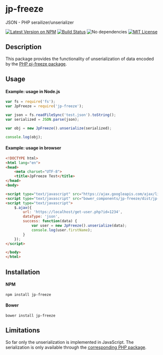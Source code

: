 # jp-freeze
JSON - PHP serailizer/unserializer

[![Latest Version on NPM][ico-version]][link-npm]
[![Build Status][ico-travis]][link-travis]
![No dependencies][ico-no-deps]
[![MIT License][ico-license]][link-license]

## Description
This package provides the functionality of unserialization of data encoded by the [PHP pj-freeze package][link-pj-freeze-github].

## Usage
#### Example: usage in Node.js
```js
var fs = require('fs');
var JpFreeze = require('jp-freeze');

var json = fs.readFileSync('test.json').toString();
var serialized = JSON.parse(json);

var obj = new JpFreeze().unserialize(serialized);

console.log(obj);
```
#### Example: usage in browser
```html
<!DOCTYPE html>
<html lang="en">
<head>
    <meta charset="UTF-8">
    <title>JpFreeze Test</title>
</head>
<body>

<script type="text/javascript" src="https://ajax.googleapis.com/ajax/libs/jquery/3.1.0/jquery.min.js"></script>
<script type="text/javascript" src="bower_components/jp-freeze/dist/jp-freeze.js"></script>
<script type="text/javascript">
    $.ajax({
        url: 'https://localhost/get-user.php?id=1234',
        dataType: 'json',
        success: function(data) {
            var user = new JpFreeze().unserialize(data);
            console.log(user.firstName);
        }
    });
</script>

</body>
</html>
```

## Installation

#### NPM
```
npm install jp-freeze
```

#### Bower
```
bower install jp-freeze
```

## Limitations
So far only the unserialization is implemented in JavaScript. The serialization is only available through the [corresponding PHP package][link-pj-freeze-github].

[ico-version]:https://img.shields.io/npm/v/jp-freeze.svg?style=plastic
[ico-travis]:https://img.shields.io/travis/maciej-sz/pj-freeze/master.svg?style=plastic
[ico-no-deps]:https://img.shields.io/badge/dependencies-none-brightgreen.svg?style=plastic
[ico-license]:https://img.shields.io/badge/license-MIT-blue.svg?style=plastic

[link-npm]:https://www.npmjs.com/package/jp-freeze
[link-pj-freeze-github]:https://github.com/maciej-sz/pj-freeze
[link-travis]:https://travis-ci.org/maciej-sz/jp-freeze
[link-license]:https://github.com/maciej-sz/pj-freeze/blob/master/LICENSE
